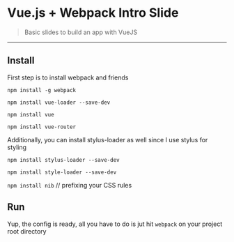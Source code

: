 # Vue.js + Webpack Intro Slide
> Basic slides to build an app with VueJS


---
## Install
First step is to install webpack and friends

`npm install -g webpack`

`npm install vue-loader --save-dev`

`npm install vue`

`npm install vue-router`

Additionally, you can install stylus-loader as well since I use stylus for styling

`npm install stylus-loader --save-dev`

`npm install style-loader --save-dev`

`npm install nib` // prefixing your CSS rules

## Run
Yup, the config is ready, all you have to do is jut hit `webpack` on your project root directory